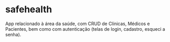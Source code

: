 # safehealth
App relacionado à área da saúde, com CRUD de Clínicas, Médicos e Pacientes, bem como com autenticação (telas de login, cadastro, esqueci a senha).
